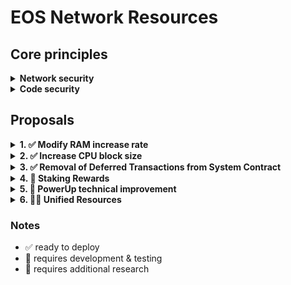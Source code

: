 # EOS Network Resources

## Core principles

<details>
<summary><b>Network security</b></summary>

- Voter participation must not decrease
- Network must not be at increased risk

</details>

<details>
<summary><b>Code security</b></summary>

- Minimal system contract modifications
- No risk of loss of funds
- Code review should contain minimal code complexity

</details>

## Proposals

<details>
<summary><b>1. ✅ Modify RAM increase rate</b></summary>

### Timeline
- Immediate

### Proposal
- `eosio::setramrate` to `bytes_per_block=0`

### Considerations
- Allow for signed integer for `bytes_per_block` RAM rate (allows decreasing virtual RAM supply)
</details>

<details>
<summary><b>2. ✅ Increase CPU block size</b></summary>

### Proposal
- Increase `max_block_cpu_usage` (requirement for EOS EVM transactions)
- Increase `max_inline_action_depth=32` (allows for more inline actions)

</details>

<details>
<summary><b>3. ✅ Removal of Deferred Transactions from System Contract</b></summary>

### Timeline
- Immediate

### Proposal
- Deploy latest v3.2.0 system contract
- Within the system contracts the actions `system_contract::bidname`, `system_contract::buyram`, `wrap::exec` no longer issue deferred transactions. This is a change for the `system_contract::bidname` action, and failed bids will need an explict refund. For the `system_contract::buyram` action the default behavior remains unchanged. The `wrap::exec` action has been rewritten to use send instead of `send_deferred`.

</details>

<details>
<summary><b>4. 🚧 Staking Rewards</b></summary>

### Timeline
- Requires development and testing

### Proposal

- REX to accept a portion of unallocated inflation
  - modify `producer_pay::claimrewards` to support `rex::channel_to_rex`
  - define new `global5` table with `inflation_rex_factor=20000` (previously 0)
  - define new `setrexfactor` action to modify `inflation_rex_factor`
- Increase +2% of unallocated inflation going to REX
  - call `eosio::setinflation` action with the following parameters:
    - `annual_rate=500` (previously 300)
    - `inflation_pay_factor=50000` (previously 30000)
- Remove proxy or vote for 21+ BPs requirement from REX
  - remove `check_voting_requirement` checks from `buyrex`
    - resolves circular dependencies between `delegatebw`, `voteproducer`, and `buyrex`. [#51](https://github.com/EOSIO/eosio.system/issues/51)
    - allows for neutral actors to participate in REX (ex: EOS EVM Bridge)

### Considerations
- Increase REX staking period
  - modify `num_of_maturity_buckets=8` to change staking period from 4 days to 7 days
- Prevent REX liquid staking
  - modify `mvtosavings` and `mvfrsavings` to be a requirement for `buyrex`
  - matured REX loans should automatically trigger `sellrex` action

</details>

<details>
<summary><b>5. 🚧 PowerUp technical improvement</b></summary>

### Timeline
- Requires development and testing

### No Change

- Powerup CPU/NET ratios remain unchanged

### Proposal
- Powerup utility smart contract actions (must be backwards compatible)
    - Allow for auto-renewal (similar to how REX had renewals)
    - Pay with fixed amount of EOS (instead of calculating net/cpu ratios)

</details>

<details>
<summary><b>6. 🚧📖 Unified Resources</b></summary>

### Timeline
- Requires development and testing

### Proposal

- Combined CPU + NET as single ephemeral resource
  - Deprecates the requirement of NET
- Smart contract reference to allow on-chain co-signing
  - Allows dapps to pay for CPU without abuse
  - Extends WharfKit's co-signing wallet feature

</details>

### Notes
- ✅ ready to deploy
- 🚧 requires development & testing
- 📖 requires additional research